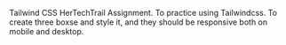 Tailwind CSS
HerTechTrail Assignment.
To practice using Tailwindcss. To create three boxse and style it, and they should be responsive both on mobile and desktop.

